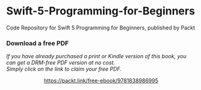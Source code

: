 # Swift-5-Programming-for-Beginners
Code Repository for Swift 5 Programming for Beginners, published by Packt
### Download a free PDF

 <i>If you have already purchased a print or Kindle version of this book, you can get a DRM-free PDF version at no cost.<br>Simply click on the link to claim your free PDF.</i>
<p align="center"> <a href="https://packt.link/free-ebook/9781838986995">https://packt.link/free-ebook/9781838986995 </a> </p>